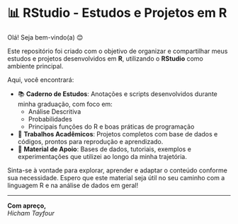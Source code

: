 # 📊 RStudio - Estudos e Projetos em R

Olá! Seja bem-vindo(a) 😊

Este repositório foi criado com o objetivo de organizar e compartilhar meus estudos e projetos desenvolvidos em **R**, utilizando o **RStudio** como ambiente principal.

Aqui, você encontrará:

- 📚 **Caderno de Estudos**: Anotações e scripts desenvolvidos durante minha graduação, com foco em:
  - Análise Descritiva
  - Probabilidades
  - Principais funções do R e boas práticas de programação
- 💼 **Trabalhos Acadêmicos**: Projetos completos com base de dados e códigos, prontos para reprodução e aprendizado.
- 📂 **Material de Apoio**: Bases de dados, tutoriais, exemplos e experimentações que utilizei ao longo da minha trajetória.

Sinta-se à vontade para explorar, aprender e adaptar o conteúdo conforme sua necessidade. Espero que este material seja útil no seu caminho com a linguagem R e na análise de dados em geral!

---

**Com apreço,**  
_Hicham Tayfour_
